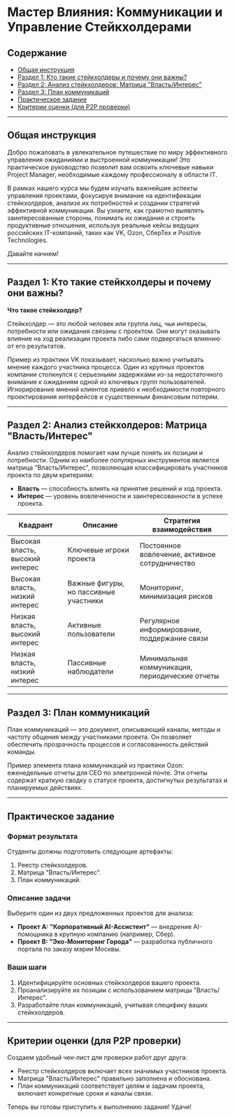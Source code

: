 # Мастер Влияния: Коммуникации и Управление Стейкхолдерами

## Содержание

- [Общая инструкция](#общая-инструкция)
- [Раздел 1: Кто такие стейкхолдеры и почему они важны?](#раздел-1-кто-такие-стейкхолдеры-и-почему-они-важны)
- [Раздел 2: Анализ стейкхолдеров: Матрица "Власть/Интерес"](#раздел-2-анализ-стейкхолдеров-матрица-властьинтерес)
- [Раздел 3: План коммуникаций](#раздел-3-план-коммуникаций)
- [Практическое задание](#практическое-задание)
- [Критерии оценки (для P2P проверки)](#критерии-оценки-для-p2p-проверки)

---

## Общая инструкция

Добро пожаловать в увлекательное путешествие по миру эффективного управления ожиданиями и выстроенной коммуникации! Это практическое руководство позволит вам освоить ключевые навыки Project Manager, необходимые каждому профессионалу в области IT.

В рамках нашего курса мы будем изучать важнейшие аспекты управления проектами, фокусируя внимание на идентификации стейкхолдеров, анализе их потребностей и создании стратегий эффективной коммуникации. Вы узнаете, как грамотно выявлять заинтересованные стороны, понимать их ожидания и строить продуктивные отношения, используя реальные кейсы ведущих российских IT-компаний, таких как VK, Ozon, СберТех и Positive Technologies.

Давайте начнем!

---

## Раздел 1: Кто такие стейкхолдеры и почему они важны?

**Что такое стейкхолдер?**

Стейкхолдер — это любой человек или группа лиц, чьи интересы, потребности или ожидания связаны с проектом. Они могут оказывать влияние на ход реализации проекта либо сами подвергаться влиянию от его результатов.

Пример из практики VK показывает, насколько важно учитывать мнение каждого участника процесса. Один из крупных проектов компании столкнулся с серьезными задержками из-за недостаточного внимания к ожиданиям одной из ключевых групп пользователей. Игнорирование мнений клиентов привело к необходимости повторного проектирования интерфейсов и существенным финансовым потерям.

---

## Раздел 2: Анализ стейкхолдеров: Матрица "Власть/Интерес"

Анализ стейкхолдеров помогает нам лучше понять их позиции и потребности. Одним из наиболее популярных инструментов является матрица "Власть/Интерес", позволяющая классифицировать участников проекта по двум критериям:

- **Власть** — способность влиять на принятие решений и ход проекта.
- **Интерес** — уровень вовлеченности и заинтересованности в успехе проекта.

| Квадрант | Описание                                  | Стратегия взаимодействия                    |
|----------|-------------------------------------------|---------------------------------------------|
| Высокая власть, высокий интерес                 | Ключевые игроки проекта                     | Постоянное вовлечение, активное сотрудничество  |
| Высокая власть, низкий интерес                  | Важные фигуры, но пассивные участники       | Мониторинг, минимизация рисков               |
| Низкая власть, высокий интерес                 | Активные пользователи                       | Регулярное информирование, поддержание связи   |
| Низкая власть, низкий интерес                   | Пассивные наблюдатели                        | Минимальная коммуникация, периодические отчеты  |

---

## Раздел 3: План коммуникаций

План коммуникаций — это документ, описывающий каналы, методы и частоту общения между участниками проекта. Он позволяет обеспечить прозрачность процессов и согласованность действий команды.

Пример элемента плана коммуникаций из практики Ozon: еженедельные отчеты для CEO по электронной почте. Эти отчеты содержат краткую сводку о статусе проекта, достигнутых результатах и планируемых действиях.

---

## Практическое задание

### Формат результата

Студенты должны подготовить следующие артефакты:

1. Реестр стейкхолдеров.
2. Матрица "Власть/Интерес".
3. План коммуникаций.

### Описание задачи

Выберите один из двух предложенных проектов для анализа:

- **Проект A: "Корпоративный AI-Ассистент"** — внедрение AI-помощника в крупную компанию (например, Сбер).
- **Проект B: "Эко-Мониторинг Города"** — разработка публичного портала по заказу мэрии Москвы.

### Ваши шаги

1. Идентифицируйте основных стейкхолдеров вашего проекта.
2. Проанализируйте их позиции с использованием матрицы "Власть/Интерес".
3. Разработайте план коммуникаций, учитывая специфику ваших стейкхолдеров.

---

## Критерии оценки (для P2P проверки)

Создаем удобный чек-лист для проверки работ друг друга:

- Реестр стейкхолдеров включает всех значимых участников проекта.
- Матрица "Власть/Интерес" правильно заполнена и обоснована.
- План коммуникаций соответствует целям и задачам проекта, включает конкретные сроки и каналы связи.

Теперь вы готовы приступить к выполнению задания! Удачи!
